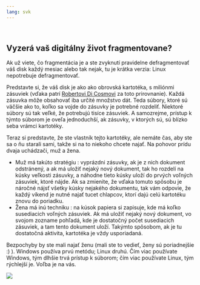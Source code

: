 ```yaml
---
lang: svk
---
```

﻿



<h2>Vyzerá vaš digitálny život fragmentovane?</h2>

Ak už viete, čo fragmentácia je a ste zvyknutí pravidelne defragmentovať váš disk každý mesiac alebo tak nejak, tu je krátka verzia: Linux nepotrebuje defragmentovať.

Predstavte si, že váš disk je ako ako obrovská kartotéka, s miliónmi zásuviek (vďaka patrí <a href="http://www.pps.jussieu.fr/~dicosmo/">Robertovi 
Di Cosmovi</a> za toto prirovnanie). Každá zásuvka môže obsahovať iba určité množstvo dát. Teda súbory, ktoré sú väčšie ako to, koľko sa vojde do zásuvky je potrebné rozdeliť. Niektoré súbory sú tak veľké, že potrebujú tisíce zásuviek. A samozrejme, prístup k týmto súborom je oveľa jednoduchší, ak zásuvky, v ktorých sú, sú blízko seba vrámci kartotéky.

Teraz si predstavte, že ste vlastník tejto kartotéky, ale nemáte čas, aby ste sa o ňu starali sami, takže si na to niekoho chcete najať. Na pohovor prídu dvaja uchádzači, muž a žena.

<ul>

<li>Muž má takúto stratégiu : vyprázdni zásuvky, ak je z nich dokument odstránený, a ak má uložiť nejaký nový dokument, tak ho rozdelí na kúsky veľkosti zásuvky, a náhodne tieto kúsky uloží do prvých voľných zásuviek, ktoré nájde. Ak sa zmienite, že vďaka tomuto spôsobu je náročné nájsť všetky kúsky nejakého dokumentu, tak vám odpovie, že každý víkend je nutné najať tucet chlapcov, ktorí dajú celú kartotéku znovu do poriadku.</li>

<li>Žena má inú techniku : na kúsok papiera si zapisuje, kde má koľko susediacich voľných zásuviek. Ak má uložiť nejaký nový dokument, vo svojom zozname pohľadá, kde je dostatočný počet susediacich zásuviek, a tam tento dokument uloží. Takýmto spôsobom, ak je tu dostatočná aktivita, kartotéka je vždy usporiadaná.</li>

</ul>

Bezpochyby by ste mali najať ženu (mali ste to vedieť, ženy sú poriadnejšie :) ). Windows používa prvú metódu; Linux druhú. Čím viac používate Windows, tým dlhšie trvá prístup k súborom; čím viac používate Linux, tým rýchlejší je. Voľba je na vás.

<img src="Images/defragment.png" />




